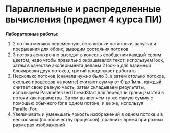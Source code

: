 # Параллельные и распределенные вычисления (предмет 4 курса ПИ)

**Лабораторные работы:**

1. 2 потока меняют переменную, есть кнопки остановки, запуска и прерывания для обоих, выводим состояния потоков
2. 3 потока асинхронно выводят в консоль сообщения каждый своим цветом, надо чтобы правильно окрашивался текст, используем lock, затем в качестве эксперимента делаем 2 lock-а для взаимной блокировки двух потоков, третий продолжает работать
3. Несколько потоков (сначала нужно было 3, а затем столько потоков, сколько процессов на компе) считают сумму от 0 до 1млн, каждый считает свою равную часть, затем складываем результаты, используем ParameterizedThreadStart для передачи границ частей в потоки как параметры. Затем вычисляем ту же самую сумму с помощью обычного for в одном потоке, и ее же, используя Parallel.For.
4. Увеличивать и уменьшать яркость изображений в одном потоке и в нескольких (по количеству процессов), сравнить время при разных размерах изображений

